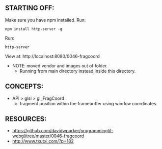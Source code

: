## STARTING OFF:

Make sure you have npm installed.
Run:
```
npm install http-server -g
```

Run:
```
http-server
```

View at: http://localhost:8080/0046-fragcoord

* NOTE: moved vendor and images out of folder.
  * Running from main directory instead inside this directory.

## CONCEPTS:

* API > glsl > gl_FragCoord
  * fragment position within the framebuffer using window coordinates.

## RESOURCES:

* https://github.com/davidwparker/programmingtil-webgl/tree/master/0046-fragcoord
* http://www.txutxi.com/?p=182
